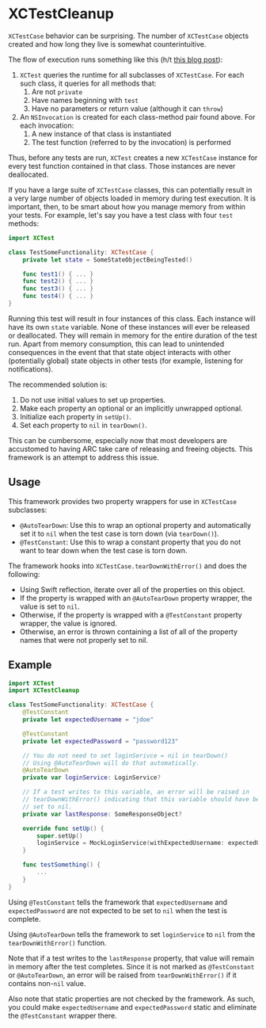 # XCTestCleanup

`XCTestCase` behavior can be surprising. The number of `XCTestCase` objects created and how long they live is somewhat counterintuitive.

The flow of execution runs something like this (h/t [this blog post]()):

1. `XCTest` queries the runtime for all subclasses of `XCTestCase`. For each such class, it queries for all methods that:
    1. Are not `private`
    1. Have names beginning with `test`
    1. Have no parameters or return value (although it can `throw`)
1. An `NSInvocation` is created for each class-method pair found above. For each invocation:
    1. A new instance of that class is instantiated
    1. The test function (referred to by the invocation) is performed

Thus, before any tests are run, `XCTest` creates a new `XCTestCase` instance for every test function contained in that class. Those instances are never deallocated.

If you have a large suite of `XCTestCase` classes, this can potentially result in a very large number of objects loaded in memory during test execution. It is important, then, to be smart about how you manage memory from within your tests. For example, let's say you have a test class with four `test` methods:

```swift
import XCTest

class TestSomeFunctionality: XCTestCase {
    private let state = SomeStateObjectBeingTested()

    func test1() { ... }
    func test2() { ... }
    func test3() { ... }
    func test4() { ... }
}
```

Running this test will result in four instances of this class. Each instance will have its own `state` variable. None of these instances will ever be released or deallocated. They will remain in memory for the entire duration of the test run. Apart from memory consumption, this can lead to unintended consequences in the event that that state object interacts with other (potentially global) state objects in other tests (for example, listening for notifications).

The recommended solution is:
1. Do not use initial values to set up properties.
1. Make each property an optional or an implicitly unwrapped optional.
1. Initialize each property in `setUp()`.
1. Set each property to `nil` in `tearDown()`.

This can be cumbersome, especially now that most developers are accustomed to having ARC take care of releasing and freeing objects. This framework is an attempt to address this issue.

## Usage

This framework provides two property wrappers for use in `XCTestCase` subclasses:

- `@AutoTearDown`: Use this to wrap an optional property and automatically set it to `nil` when the test case is torn down (via `tearDown()`).
- `@TestConstant`: Use this to wrap a constant property that you do not want to tear down when the test case is torn down.

The framework hooks into `XCTestCase.tearDownWithError()` and does the following:

- Using Swift reflection, iterate over all of the properties on this object.
- If the property is wrapped with an `@AutoTearDown` property wrapper, the value is set to `nil`.
- Otherwise, if the property is wrapped with a `@TestConstant` property wrapper, the value is ignored.
- Otherwise, an error is thrown containing a list of all of the property names that were not properly set to nil.

## Example

```swift
import XCTest
import XCTestCleanup

class TestSomeFunctionality: XCTestCase {
    @TestConstant
    private let expectedUsername = "jdoe"

    @TestConstant
    private let expectedPassword = "password123"

    // You do not need to set loginSerivce = nil in tearDown()
    // Using @AutoTearDown will do that automatically.
    @AutoTearDown
    private var loginService: LoginService?

    // If a test writes to this variable, an error will be raised in
    // tearDownWithError() indicating that this variable should have been
    // set to nil.
    private var lastResponse: SomeResponseObject?

    override func setUp() {
        super.setUp()
        loginService = MockLoginService(withExpectedUsername: expectedUsername, expectedPassword: expectedPassword)
    }

    func testSomething() {
        ...
    }
}
```

Using `@TestConstant` tells the framework that `expectedUsername` and `expectedPassword` are not expected to be set to `nil` when the test is complete.

Using `@AutoTearDown` tells the framework to set `loginService` to `nil` from the `tearDownWithError()` function.

Note that if a test writes to the `lastResponse` property, that value will remain in memory after the test completes. Since it is not marked as `@TestConstant` or `@AutoTearDown`, an error will be raised from `tearDownWithError()` if it contains non-`nil` value.

Also note that static properties are not checked by the framework. As such, you could make `expectedUsername` and `expectedPassword` static and eliminate the `@TestConstant` wrapper there.

